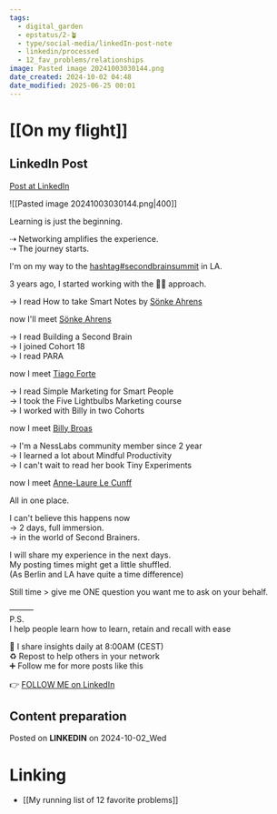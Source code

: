 ```yaml
---
tags:
  - digital_garden
  - epstatus/2-🪴
  - type/social-media/linkedIn-post-note
  - linkedin/processed
  - 12_fav_problems/relationships
image: Pasted image 20241003030144.png
date_created: 2024-10-02 04:48
date_modified: 2025-06-25 00:01
---
```

# [[On my flight]]

## LinkedIn Post

[Post at LinkedIn](https://www.linkedin.com/posts/sebastiankamilli_secondbrainsummit-activity-7247123156165935104-AQlE?utm_source=share&utm_medium=member_desktop)

![[Pasted image 20241003030144.png|400]]

Learning is just the beginning.  
  
⇢ Networking amplifies the experience.  
⇢ The journey starts.  
  
I'm on my way to the [hashtag#secondbrainsummit](https://www.linkedin.com/feed/hashtag/?keywords=secondbrainsummit&highlightedUpdateUrns=urn%3Ali%3Aactivity%3A7247123156165935104) in LA.  
  
3 years ago, I started working with the 🧠🧠 approach.  
  
→ I read How to take Smart Notes by [Sönke Ahrens](https://www.linkedin.com/in/soenkeahrens/)  
  
now I'll meet [Sönke Ahrens](https://www.linkedin.com/in/soenkeahrens/)  
  
→ I read Building a Second Brain  
→ I joined Cohort 18  
→ I read PARA  
  
now I meet [Tiago Forte](https://www.linkedin.com/in/tiagoforte/)  
  
→ I read Simple Marketing for Smart People  
→ I took the Five Lightbulbs Marketing course  
→ I worked with Billy in two Cohorts  
  
now I meet [Billy Broas](https://www.linkedin.com/in/billybroas/)  
  
→ I'm a NessLabs community member since 2 year  
→ I learned a lot about Mindful Productivity  
→ I can't wait to read her book Tiny Experiments  
  
now I meet [Anne-Laure Le Cunff](https://www.linkedin.com/in/alecunff/)  
  
All in one place.  
  
I can't believe this happens now  
→ 2 days, full immersion.  
→ in the world of Second Brainers.  
  
I will share my experience in the next days.  
My posting times might get a little shuffled.  
(As Berlin and LA have quite a time difference)  
  
Still time > give me ONE question you want me to ask on your behalf.  
  
———  
P.S.  
I help people learn how to learn, retain and recall with ease  
  
🔔 I share insights daily at 8:00AM (CEST)  
♻ Repost to help others in your network  
➕ Follow me for more posts like this  

👉 [FOLLOW ME on LinkedIn](https://www.linkedin.com/comm/mynetwork/discovery-see-all?usecase=PEOPLE_FOLLOWS&followMember=sebastiankamilli)

## Content preparation

Posted on **LINKEDIN** on 2024-10-02_Wed

# Linking

+ [[My running list of 12 favorite problems]]